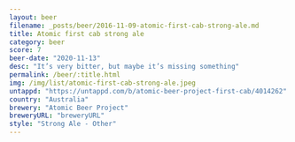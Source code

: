 ```yaml
---
layout: beer
filename: _posts/beer/2016-11-09-atomic-first-cab-strong-ale.md
title: Atomic first cab strong ale
category: beer
score: 7
beer-date: "2020-11-13"
desc: "It’s very bitter, but maybe it’s missing something"
permalink: /beer/:title.html
img: /img/list/atomic-first-cab-strong-ale.jpeg
untappd: "https://untappd.com/b/atomic-beer-project-first-cab/4014262"
country: "Australia"
brewery: "Atomic Beer Project"
breweryURL: "breweryURL"
style: "Strong Ale - Other"
---
```

